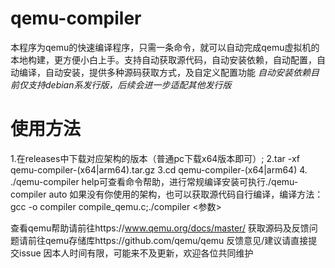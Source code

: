 # qemu-compiler
本程序为qemu的快速编译程序，只需一条命令，就可以自动完成qemu虚拟机的本地构建，更方便小白上手。支持自动获取源代码，自动安装依赖，自动配置，自动编译，自动安装，提供多种源码获取方式，及自定义配置功能
*自动安装依赖目前仅支持debian系发行版，后续会进一步适配其他发行版*
# 使用方法
1.在releases中下载对应架构的版本（普通pc下载x64版本即可）;
2.tar -xf qemu-compiler-(x64|arm64).tar.gz
3.cd qemu-compiler-(x64|arm64)
4. ./qemu-compiler help可查看命令帮助，进行常规编译安装可执行./qemu-compiler auto
如果没有你使用的架构，也可以获取源代码自行编译，编译方法：
gcc -o compiler compile_qemu.c;./compiler <参数>

查看qemu帮助请前往https://www.qemu.org/docs/master/
获取源码及反馈问题请前往qemu存储库https://github.com/qemu/qemu
反馈意见/建议请直接提交issue
因本人时间有限，可能来不及更新，欢迎各位共同维护
